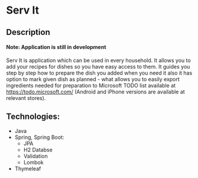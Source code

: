 # Serv It
## Description
#### Note: Application is still in development
Serv It is application which can be used in every household. It allows you to add your recipes for dishes so you have 
easy access to them. It guides you step by step how to prepare the dish you added when you need it
also it has option to mark given dish as planned - what allows you to easily export ingredients needed for preparation to Microsoft TODO list available at
https://todo.microsoft.com/ (Android and iPhone versions are available at relevant stores).

## Technologies:
* Java
* Spring, Spring Boot:
  * JPA
  * H2 Databse
  * Validation
  * Lombok
* Thymeleaf
